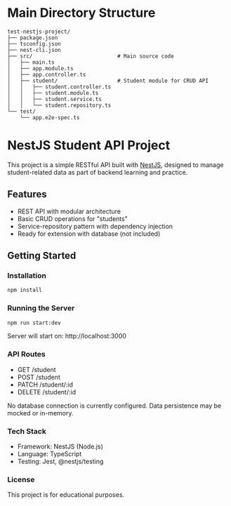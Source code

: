 # Main Directory Structure

```
test-nestjs-project/
├── package.json
├── tsconfig.json
├── nest-cli.json
├── src/                           # Main source code
│   ├── main.ts
│   ├── app.module.ts
│   ├── app.controller.ts
│   ├── student/                   # Student module for CRUD API
│   │   ├── student.controller.ts
│   │   ├── student.module.ts
│   │   ├── student.service.ts
│   │   └── student.repository.ts
└── test/
    └── app.e2e-spec.ts
```

# NestJS Student API Project

This project is a simple RESTful API built with [NestJS](https://nestjs.com/), designed to manage student-related data as part of backend learning and practice.

## Features

- REST API with modular architecture
- Basic CRUD operations for "students"
- Service-repository pattern with dependency injection
- Ready for extension with database (not included)

## Getting Started

### Installation

```bash
npm install
```

### Running the Server

```bash
npm run start:dev
```

Server will start on: http://localhost:3000

### API Routes

- GET /student
- POST /student
- PATCH /student/:id
- DELETE /student/:id

No database connection is currently configured. Data persistence may be mocked or in-memory.

### Tech Stack
- Framework: NestJS (Node.js)
- Language: TypeScript
- Testing: Jest, @nestjs/testing

### License
This project is for educational purposes.
